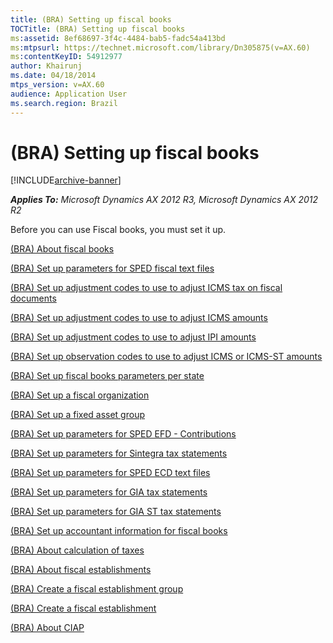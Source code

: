 ```yaml
---
title: (BRA) Setting up fiscal books
TOCTitle: (BRA) Setting up fiscal books
ms:assetid: 8ef68697-3f4c-4484-bab5-fadc54a413bd
ms:mtpsurl: https://technet.microsoft.com/library/Dn305875(v=AX.60)
ms:contentKeyID: 54912977
author: Khairunj
ms.date: 04/18/2014
mtps_version: v=AX.60
audience: Application User
ms.search.region: Brazil
---
```


# (BRA) Setting up fiscal books 


[!INCLUDE[archive-banner](includes/archive-banner.md)]


_**Applies To:** Microsoft Dynamics AX 2012 R3, Microsoft Dynamics AX 2012 R2_

Before you can use Fiscal books, you must set it up.

[(BRA) About fiscal books](bra-about-fiscal-books.md)

[(BRA) Set up parameters for SPED fiscal text files](bra-set-up-parameters-for-sped-fiscal-text-files.md)

[(BRA) Set up adjustment codes to use to adjust ICMS tax on fiscal documents](bra-set-up-adjustment-codes-to-use-to-adjust-icms-tax-on-fiscal-documents.md)

[(BRA) Set up adjustment codes to use to adjust ICMS amounts](bra-set-up-adjustment-codes-to-use-to-adjust-icms-amounts.md)

[(BRA) Set up adjustment codes to use to adjust IPI amounts](bra-set-up-adjustment-codes-to-use-to-adjust-ipi-amounts.md)

[(BRA) Set up observation codes to use to adjust ICMS or ICMS-ST amounts](bra-set-up-observation-codes-to-use-to-adjust-icms-or-icms-st-amounts.md)

[(BRA) Set up fiscal books parameters per state](bra-set-up-fiscal-books-parameters-per-state.md)

[(BRA) Set up a fiscal organization](bra-set-up-a-fiscal-organization.md)

[(BRA) Set up a fixed asset group](bra-set-up-a-fixed-asset-group.md)

[(BRA) Set up parameters for SPED EFD - Contributions](bra-set-up-parameters-for-sped-efd-contributions.md)

[(BRA) Set up parameters for Sintegra tax statements](bra-set-up-parameters-for-sintegra-tax-statements.md)

[(BRA) Set up parameters for SPED ECD text files](bra-set-up-parameters-for-sped-ecd-text-files.md)

[(BRA) Set up parameters for GIA tax statements](bra-set-up-parameters-for-gia-tax-statements.md)

[(BRA) Set up parameters for GIA ST tax statements](bra-set-up-parameters-for-gia-st-tax-statements.md)

[(BRA) Set up accountant information for fiscal books](bra-set-up-accountant-information-for-fiscal-books.md)

[(BRA) About calculation of taxes](bra-about-calculation-of-taxes.md)

[(BRA) About fiscal establishments](bra-about-fiscal-establishments.md)

[(BRA) Create a fiscal establishment group](bra-create-a-fiscal-establishment-group.md)

[(BRA) Create a fiscal establishment](bra-create-a-fiscal-establishment.md)

[(BRA) About CIAP](bra-about-ciap.md)

  


